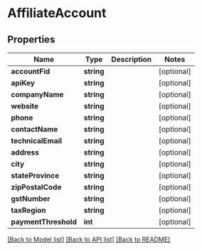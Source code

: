 # AffiliateAccount

## Properties
Name | Type | Description | Notes
------------ | ------------- | ------------- | -------------
**accountFid** | **string** |  | [optional] 
**apiKey** | **string** |  | [optional] 
**companyName** | **string** |  | [optional] 
**website** | **string** |  | [optional] 
**phone** | **string** |  | [optional] 
**contactName** | **string** |  | [optional] 
**technicalEmail** | **string** |  | [optional] 
**address** | **string** |  | [optional] 
**city** | **string** |  | [optional] 
**stateProvince** | **string** |  | [optional] 
**zipPostalCode** | **string** |  | [optional] 
**gstNumber** | **string** |  | [optional] 
**taxRegion** | **string** |  | [optional] 
**paymentThreshold** | **int** |  | [optional] 

[[Back to Model list]](../README.md#documentation-for-models) [[Back to API list]](../README.md#documentation-for-api-endpoints) [[Back to README]](../README.md)


